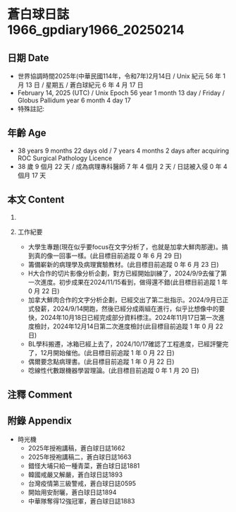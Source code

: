 [_metadata_:encoding]: - "utf-8"
[_metadata_:language]: - "zh-Hant-TW"
[_metadata_:fileformat]: - "markdown"
[_metadata_:MIME_type]: - "text/plain"
[_metadata_:markdown_version]: - "commonmark version 0.30"
[_metadata_:markdown_spec]: - "https://spec.commonmark.org/0.30/"

# 蒼白球日誌1966_gpdiary1966_20250214 #

## 日期 Date ##

* 世界協調時間2025年(中華民國114年，令和7年)2月14日 / Unix 紀元 56 年 1 月 13 日 / 星期五 / 蒼白球紀元 6 年 4 月 17 日
* February 14, 2025 (UTC) / Unix Epoch 56 year 1 month 13 day / Friday / Globus Pallidum year 6 month 4 day 17
* 特殊註記:

## 年齡 Age ##

* 38 years 9 months 22 days old / 7 years 4 months 2 days after acquiring ROC Surgical Pathology Licence
* 38 歲 9 個月 22 天 / 成為病理專科醫師 7 年 4 個月 2 天 / 日誌被入侵 0 年 4 個月 17 天

## 本文 Content ##

1. 

2. 工作紀要

    - 大學生專題(現在似乎要focus在文字分析了，也就是加拿大鮮肉那邊)。搞到真的像一回事一樣。(此目標目前追蹤 0 年 6 月 29 日)
    - 籌備嶄新的病理學及病理實驗教材。(此目標目前追蹤 0 年 6 月 23 日)
    - H大合作的切片影像分析企劃，對方已經開始訓練了，2024/9/9去催了第一次進度。初步成果在2024/11/15看到，做得還不錯(此目標目前追蹤 1 年 0 月 22 日)
    - 加拿大鮮肉合作的文字分析企劃，已經交出了第二批指示。2024/9月已正式發薪，2024/9/14開跑，然後已經分成兩組在進行，似乎比想像中的要快，2024年10月18日已經完成部分資料標注。2024年11月17日第一次進度檢討，2024年12月14日第二次進度檢討(此目標目前追蹤 1 年 0 月 22 日)
    - BL學科搬遷，冰箱已經上去了，2024/10/17確認了工程進度，已經評鑒完了，12月開始催他。(此目標目前追蹤 1 年 0 月 22 日)
    - 偶爾要念點病理書。(此目標目前追蹤 1 年 0 月 22 日)
    - 唸線性代數跟機器學習理論。(此目標目前追蹤 0 年 1 月 20 日)

## 注釋 Comment ##


## 附錄 Appendix ##

* 時光機
    - 2025年授袍講稿，蒼白球日誌1662
    - 2025年授袍講稿二，蒼白球日誌1663
    - 錯怪大埔只給一種青菜，蒼白球日誌1881
    - 韓國戒嚴又解嚴，蒼白球日誌1893
    - 台灣疫情第三級警戒，蒼白球日誌0595
    - 開始用安耐曬，蒼白球日誌1894
    - 中華隊奪得12強冠軍，蒼白球日誌1883
